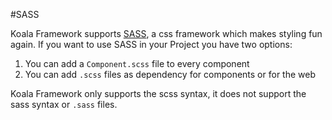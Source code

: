 #SASS

Koala Framework supports [SASS](http://sass-lang.com/), a css framework which makes styling fun again. If you want to use SASS in your Project you have two options:

1. You can add a `Component.scss` file to every component
2. You can add `.scss` files as dependency for components or for the web

Koala Framework only supports the scss syntax, it does not support the sass syntax or `.sass` files.
